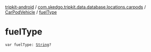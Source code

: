 [tripkit-android](../../index.md) / [com.skedgo.tripkit.data.database.locations.carpods](../index.md) / [CarPodVehicle](index.md) / [fuelType](./fuel-type.md)

# fuelType

`var fuelType: `[`String`](https://kotlinlang.org/api/latest/jvm/stdlib/kotlin/-string/index.html)`?`